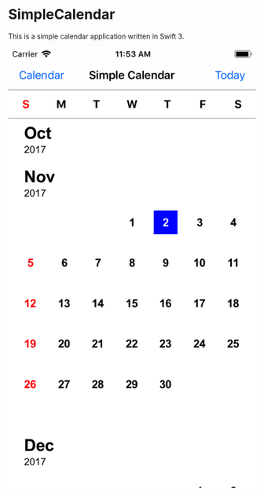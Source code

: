 # SimpleCalendar
This is a simple calendar application written in Swift 3.

![ScreenShot](https://github.com/ranjitDhiman1990/SimpleCalendar/blob/master/Calendar.png)
